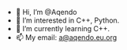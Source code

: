 - 👋 Hi, I’m @Aqendo
- 👀 I’m interested in C++, Python.
- 🌱 I’m currently learning C++.
- 📫 My email: a@aqendo.eu.org

<!---
Aqendo/Aqendo is a ✨ special ✨ repository because its `README.md` (this file) appears on your GitHub profile.
You can click the Preview link to take a look at your changes.
--->
